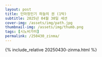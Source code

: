 ```yaml
---
layout: post
title: 인마정인기 하늘의 권 (1탁)
subtitle: 2025년 04월 30일 세션
cover-img: /assets/img/path.jpg
thumbnail-img: /assets/img/thumb.png
tags: [시노비가미]
permalink: /250430_zinma/
---
```

{% include_relative 20250430-zinma.html %}
